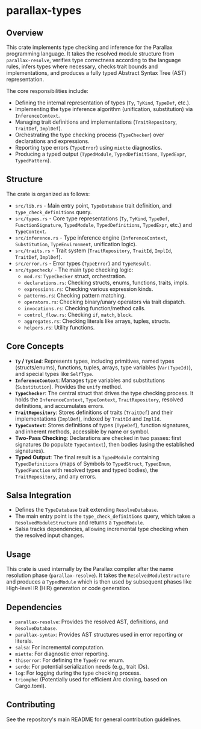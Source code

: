 # parallax-types

## Overview

This crate implements type checking and inference for the Parallax programming language. It takes the resolved module structure from `parallax-resolve`, verifies type correctness according to the language rules, infers types where necessary, checks trait bounds and implementations, and produces a fully typed Abstract Syntax Tree (AST) representation.

The core responsibilities include:

- Defining the internal representation of types (`Ty`, `TyKind`, `TypeDef`, etc.).
- Implementing the type inference algorithm (unification, substitution) via `InferenceContext`.
- Managing trait definitions and implementations (`TraitRepository`, `TraitDef`, `ImplDef`).
- Orchestrating the type checking process (`TypeChecker`) over declarations and expressions.
- Reporting type errors (`TypeError`) using `miette` diagnostics.
- Producing a typed output (`TypedModule`, `TypedDefinitions`, `TypedExpr`, `TypedPattern`).

## Structure

The crate is organized as follows:

- `src/lib.rs` - Main entry point, `TypeDatabase` trait definition, and `type_check_definitions` query.
- `src/types.rs` - Core type representations (`Ty`, `TyKind`, `TypeDef`, `FunctionSignature`, `TypedModule`, `TypedDefinitions`, `TypedExpr`, etc.) and `TypeContext`.
- `src/inference.rs` - Type inference engine (`InferenceContext`, `Substitution`, `TypeEnvironment`, unification logic).
- `src/traits.rs` - Trait system (`TraitRepository`, `TraitId`, `ImplId`, `TraitDef`, `ImplDef`).
- `src/error.rs` - Error types (`TypeError`) and `TypeResult`.
- `src/typecheck/` - The main type checking logic:
    - `mod.rs`: `TypeChecker` struct, orchestration.
    - `declarations.rs`: Checking structs, enums, functions, traits, impls.
    - `expressions.rs`: Checking various expression kinds.
    - `patterns.rs`: Checking pattern matching.
    *   `operators.rs`: Checking binary/unary operators via trait dispatch.
    *   `invocations.rs`: Checking function/method calls.
    *   `control_flow.rs`: Checking `if`, `match`, `block`.
    *   `aggregates.rs`: Checking literals like arrays, tuples, structs.
    *   `helpers.rs`: Utility functions.

## Core Concepts

- **`Ty` / `TyKind`**: Represents types, including primitives, named types (structs/enums), functions, tuples, arrays, type variables (`Var(TypeId)`), and special types like `SelfType`.
- **`InferenceContext`**: Manages type variables and substitutions (`Substitution`). Provides the `unify` method.
- **`TypeChecker`**: The central struct that drives the type checking process. It holds the `InferenceContext`, `TypeContext`, `TraitRepository`, resolved definitions, and accumulates errors.
- **`TraitRepository`**: Stores definitions of traits (`TraitDef`) and their implementations (`ImplDef`), indexed by `TraitId` and `ImplId`.
- **`TypeContext`**: Stores definitions of types (`TypeDef`), function signatures, and inherent methods, accessible by name or symbol.
- **Two-Pass Checking**: Declarations are checked in two passes: first signatures (to populate `TypeContext`), then bodies (using the established signatures).
- **Typed Output**: The final result is a `TypedModule` containing `TypedDefinitions` (maps of Symbols to `TypedStruct`, `TypedEnum`, `TypedFunction` with resolved types and typed bodies), the `TraitRepository`, and any errors.

## Salsa Integration

- Defines the `TypeDatabase` trait extending `ResolveDatabase`.
- The main entry point is the `type_check_definitions` query, which takes a `ResolvedModuleStructure` and returns a `TypedModule`.
- Salsa tracks dependencies, allowing incremental type checking when the resolved input changes.

## Usage

This crate is used internally by the Parallax compiler after the name resolution phase (`parallax-resolve`). It takes the `ResolvedModuleStructure` and produces a `TypedModule` which is then used by subsequent phases like High-level IR (HIR) generation or code generation.

## Dependencies

- `parallax-resolve`: Provides the resolved AST, definitions, and `ResolveDatabase`.
- `parallax-syntax`: Provides AST structures used in error reporting or literals.
- `salsa`: For incremental computation.
- `miette`: For diagnostic error reporting.
- `thiserror`: For defining the `TypeError` enum.
- `serde`: For potential serialization needs (e.g., trait IDs).
- `log`: For logging during the type checking process.
- `triomphe`: (Potentially used for efficient Arc cloning, based on Cargo.toml).

## Contributing

See the repository's main README for general contribution guidelines. 